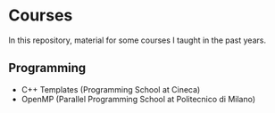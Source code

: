 # Courses

In this repository, material for some courses I taught in the past years.

## Programming
- C++ Templates (Programming School at Cineca)
- OpenMP (Parallel Programming School at Politecnico di Milano)


